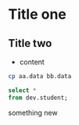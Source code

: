 # Title one
## Title two
- content
```bash
cp aa.data bb.data
```
```sql
select *
from dev.student;
```
something new